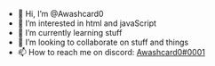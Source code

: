- 👋 Hi, I’m @Awashcard0
- 👀 I’m interested in html and javaScript
- 🌱 I’m currently learning stuff
- 💞️ I’m looking to collaborate on stuff and things
- 📫 How to reach me on discord: [Awashcard0#0001](https://discord.com/users/598999688103985223)

<!---
Awashcard0/Awashcard0 is a ✨ special ✨ repository because its `README.md` (this file) appears on your GitHub profile.
You can click the Preview link to take a look at your changes.
--->

